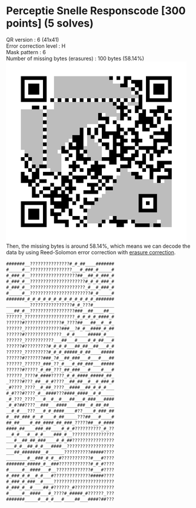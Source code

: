# Perceptie Snelle Responscode [300 points] (5 solves)
QR version : 6 (41x41)\
Error correction level : H\
Mask pattern : 6\
Number of missing bytes (erasures) : 100 bytes (58.14%)\
![corrupted.png](corrupted.png)\
Then, the missing bytes is around 58.14%, which means we can decode the data by using Reed-Solomon error correction with [erasure correction](https://merri.cx/qrazybox/help/extension-tools/reed-solomon-decoder.html).

```pixel
#######__???????????????#_#_##____#######
#_____#__????????????????___#_###_#_____#
#_###_#__??????????????????##__##_#_###_#
#_###_#__?????????????????????#_#_#_###_#
#_###_#__?????????????????????_#__#_###_#
#_____#__???????????????????????#_#_____#
#######_#_#_#_#_#_#_#_#_#_#_#_#_#_#######
_________????????????????#_#_???#________
___##_#__?????????????????###__##____##__
??????_???????????????????_#_#_#_#_####_#
??????#??????????????#_????##___##__#__#_
??????_??????????????###__?#_#__####_#_##
??????#??????????????__#_#_____#####_#___
??????_???????????___##___#____#_#_##___#
??????#?????????#_#_#_#___##_##__##___#_#
??????_?????????#_#_#_#####_#_##____#####
??????#???????###_?#__##_###___#___#___##
??????_??????_###_??_#___#_##_###___#####
??????#?????_#_##_???_##_###___#____#___#
??????_????#_####?????_#_#_####_#####_##_
_?????#???_##__#_#????__##_##__#__#_###_#
_#????_????__#_##_????__####__##_#_#_#___
#_#???#????_#__####???####_####__#_#_____
_#_???_????___#__#__#___##___#_###___####
_#_#?##????__###___####____###__#_##_##__
__#_#___???___#_#_####____#??____#_###_##
#__##_###_#__#____#_##_____???##___#____#
##_##____#_##_####_##_###_?????##__#_####
####_##____###_##____#_#_#??????????_#_??
__#_#___#__#_#____###_#__????????????????
___#__##_##_###____#_#_##????????????????
___#_#__##_#_#___####__??????????????????
___##_#######__#______??????????#####????
________#__###_#_#__#???????????#___#????
#######_#####_#__###????????????#_#_#????
#_____#__####___#__?????????????#___#????
#_###_#_#__#_#___#??????????????#####????
#_###_#_###__#____???????????????????????
#_###_#__#____##_#??????_#???????????????
#_____#__####___#_????#_#####_#??????_???
#######_____#__#_#___#____##___####?##???
```